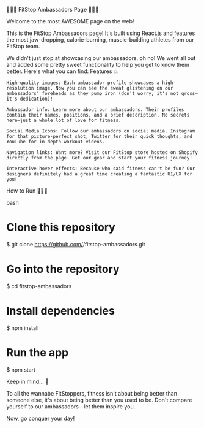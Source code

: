🏋️‍♂️💪 FitStop Ambassadors Page 💪🏋️‍♀️

Welcome to the most AWESOME page on the web!

This is the FitStop Ambassadors page! It's built using React.js and features the most jaw-dropping, calorie-burning, muscle-building athletes from our FitStop team.

We didn't just stop at showcasing our ambassadors, oh no! We went all out and added some pretty sweet functionality to help you get to know them better. Here's what you can find:
Features 💥

    High-quality images: Each ambassador profile showcases a high-resolution image. Now you can see the sweat glistening on our ambassadors' foreheads as they pump iron (don't worry, it's not gross—it's dedication)!

    Ambassador info: Learn more about our ambassadors. Their profiles contain their names, positions, and a brief description. No secrets here—just a whole lot of love for fitness.

    Social Media Icons: Follow our ambassadors on social media. Instagram for that picture-perfect shot, Twitter for their quick thoughts, and YouTube for in-depth workout videos.

    Navigation links: Want more? Visit our FitStop store hosted on Shopify directly from the page. Get our gear and start your fitness journey!

    Interactive hover effects: Because who said fitness can't be fun? Our designers definitely had a great time creating a fantastic UI/UX for you!

How to Run 🏃‍♀️💨

bash

# Clone this repository
$ git clone https://github.com/<your-username>/fitstop-ambassadors.git

# Go into the repository
$ cd fitstop-ambassadors

# Install dependencies
$ npm install

# Run the app
$ npm start

Keep in mind... 🧠

To all the wannabe FitStoppers, fitness isn't about being better than someone else, it's about being better than you used to be. Don't compare yourself to our ambassadors—let them inspire you.

Now, go conquer your day!